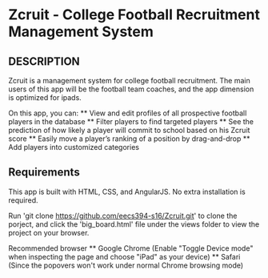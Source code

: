 Zcruit - College Football Recruitment Management System
====================================
## DESCRIPTION
Zcruit is a management system for college football recruitment. The main users of this app will be the football team coaches, and the app dimension is optimized for ipads. 

On this app, you can:
** View and edit profiles of all prospective football players in the database
** Filter players to find targeted players
** See the prediction of how likely a player will commit to school based on his Zcruit score
** Easily move a player’s ranking of a position by drag-and-drop
** Add players into customized categories

## Requirements
This app is built with HTML, CSS, and AngularJS. No extra installation is required.

Run 'git clone https://github.com/eecs394-s16/Zcruit.git' to clone the porject, and click the 'big_board.html' file under the views folder to view the project on your browser. 

Recommended browser
** Google Chrome (Enable "Toggle Device mode" when inspecting the page and choose "iPad" as your device)
** Safari (Since the popovers won't work under normal Chrome browsing mode)




